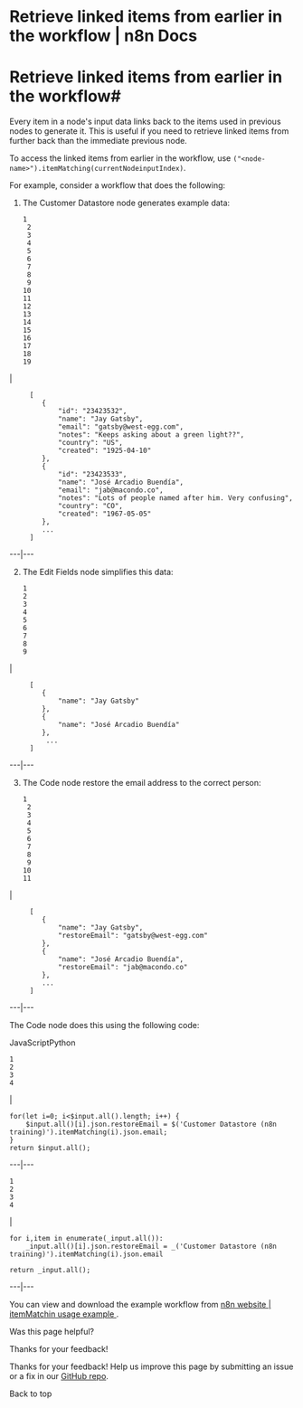 # Retrieve linked items from earlier in the workflow | n8n Docs

[ ](https://github.com/n8n-io/n8n-docs/edit/main/docs/code/cookbook/builtin/itemmatching.md "Edit this page")

# Retrieve linked items from earlier in the workflow#

Every item in a node's input data links back to the items used in previous nodes to generate it. This is useful if you need to retrieve linked items from further back than the immediate previous node.

To access the linked items from earlier in the workflow, use `("<node-name>").itemMatching(currentNodeinputIndex)`.

For example, consider a workflow that does the following:

  1. The Customer Datastore node generates example data: 
         
         1
          2
          3
          4
          5
          6
          7
          8
          9
         10
         11
         12
         13
         14
         15
         16
         17
         18
         19

| 
         
         [
         	{
         		"id": "23423532",
         		"name": "Jay Gatsby",
         		"email": "gatsby@west-egg.com",
         		"notes": "Keeps asking about a green light??",
         		"country": "US",
         		"created": "1925-04-10"
         	},
         	{
         		"id": "23423533",
         		"name": "José Arcadio Buendía",
         		"email": "jab@macondo.co",
         		"notes": "Lots of people named after him. Very confusing",
         		"country": "CO",
         		"created": "1967-05-05"
         	},
         	...
         ]
           
  
---|---  
  
  2. The Edit Fields node simplifies this data: 
         
         1
         2
         3
         4
         5
         6
         7
         8
         9

| 
         
         [
         	{
         		"name": "Jay Gatsby"
         	},
         	{
         		"name": "José Arcadio Buendía"
         	},
             ...
         ]
           
  
---|---  
  
  3. The Code node restore the email address to the correct person: 
         
         1
          2
          3
          4
          5
          6
          7
          8
          9
         10
         11

| 
         
         [
         	{
         		"name": "Jay Gatsby",
         		"restoreEmail": "gatsby@west-egg.com"
         	},
         	{
         		"name": "José Arcadio Buendía",
         		"restoreEmail": "jab@macondo.co"
         	},
         	...
         ]
           
  
---|---  
  

The Code node does this using the following code:

JavaScriptPython
    
    
    1
    2
    3
    4

| 
    
    
    for(let i=0; i<$input.all().length; i++) {
    	$input.all()[i].json.restoreEmail = $('Customer Datastore (n8n training)').itemMatching(i).json.email;
    }
    return $input.all();
      
  
---|---  
      
    
    1
    2
    3
    4

| 
    
    
    for i,item in enumerate(_input.all()):
    	_input.all()[i].json.restoreEmail = _('Customer Datastore (n8n training)').itemMatching(i).json.email
    
    return _input.all();
      
  
---|---  
  
You can view and download the example workflow from [n8n website | itemMatchin usage example ](https://n8n.io/workflows/1966-itemmatching-usage-example/).

Was this page helpful? 

Thanks for your feedback! 

Thanks for your feedback! Help us improve this page by submitting an issue or a fix in our [GitHub repo](https://github.com/n8n-io/n8n-docs). 

Back to top